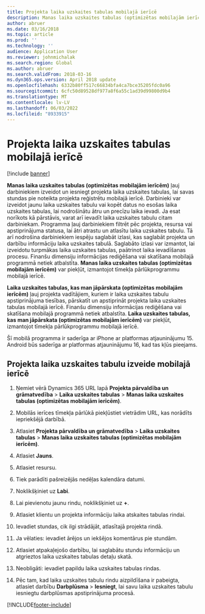 ```yaml
---
title: Projekta laika uzskaites tabulas mobilajā ierīcē
description: Manas laika uzskaites tabulas (optimizētas mobilajām ierīcēm) ļauj darbiniekiem izveidot un iesniegt projekta laika uzskaites tabulas, lai savas stundas pie noteikta projekta reģistrētu mobilajā ierīcē.
author: abruer
ms.date: 03/16/2018
ms.topic: article
ms.prod: ''
ms.technology: ''
audience: Application User
ms.reviewer: johnmichalak
ms.search.region: Global
ms.author: abruer
ms.search.validFrom: 2018-03-16
ms.dyn365.ops.version: April 2018 update
ms.openlocfilehash: 6332b80ff517c66834bfa4ca7bce35205fdc0a96
ms.sourcegitcommit: 6cfc50d89528df977a8f6a55c1ad39d99800d9b4
ms.translationtype: MT
ms.contentlocale: lv-LV
ms.lasthandoff: 06/03/2022
ms.locfileid: "8933915"
---
```

# <a name="project-timesheets-on-a-mobile-device"></a>Projekta laika uzskaites tabulas mobilajā ierīcē

[!include [banner](../includes/banner.md)]

**Manas laika uzskaites tabulas (optimizētas mobilajām ierīcēm)** ļauj darbiniekiem izveidot un iesniegt projekta laika uzskaites tabulas, lai savas stundas pie noteikta projekta reģistrētu mobilajā ierīcē. Darbinieki var izveidot jaunu laika uzskaites tabulu vai kopēt datus no esošas laika uzskaites tabulas, lai nodrošinātu ātru un precīzu laika ievadi. Ja esat norīkots kā pārstāvis, varat arī ievadīt laika uzskaites tabulu citam darbiniekam. Programma ļauj darbiniekiem filtrēt pēc projekta, resursa vai apstiprinājuma statusa, lai ātri atrastu un atlasītu laika uzskaites tabulu. Tā arī nodrošina darbiniekiem iespēju saglabāt izlasi, kas saglabāt projekta un darbību informāciju laika uzskaites tabulā. Saglabāto izlasi var izmantot, lai izveidotu turpmākas laika uzskaites tabulas, paātrinot laika ievadīšanas procesu. Finanšu dimensiju informācijas rediģēšana vai skatīšana mobilajā programmā netiek atbalstīta. **Manas laika uzskaites tabulas (optimizētas mobilajām ierīcēm)** var piekļūt, izmantojot tīmekļa pārlūkprogrammu mobilajā ierīcē.

**Laika uzskaites tabulas, kas man jāpārskata (optimizētas mobilajām ierīcēm)** ļauj projekta vadītājiem, kuriem ir laika uzskaites tabulu apstiprinājuma tiesības, pārskatīt un apstiprināt projekta laika uzskaites tabulas mobilajā ierīcē. Finanšu dimensiju informācijas rediģēšana vai skatīšana mobilajā programmā netiek atbalstīta. **Laika uzskaites tabulas, kas man jāpārskata (optimizētas mobilajām ierīcēm)** var piekļūt, izmantojot tīmekļa pārlūkprogrammu mobilajā ierīcē.

Šī mobilā programma ir saderīga ar iPhone ar platformas atjauninājumu 15.
Android būs saderīga ar platformas atjauninājumu 16, kad tas kļūs pieejams.

## <a name="create-a-project-timesheet-on-your-mobile-device"></a>Projekta laika uzskaites tabulu izveide mobilajā ierīcē

1.  Ņemiet vērā Dynamics 365 URL lapā **Projekta pārvaldība un grāmatvedība** \> **Laika uzskaites tabulas** \> **Manas laika uzskaites tabulas (optimizētas mobilajām ierīcēm)**.

2.  Mobilās ierīces tīmekļa pārlūkā piekļūstiet vietrādim URL, kas norādīts iepriekšējā darbībā.
 
3.  Atlasiet **Projekta pārvaldība un grāmatvedība** \> **Laika uzskaites tabulas** \> **Manas laika uzskaites tabulas (optimizētas mobilajām ierīcēm)**.

4.  Atlasiet **Jauns**.

5.  Atlasiet resursu.

6.  Tiek parādīti pašreizējās nedēļas kalendāra datumi.

7.  Noklikšķiniet uz **Labi**.

8.  Lai pievienotu jaunu rindu, noklikšķiniet uz **+**.

9.  Atlasiet klientu un projekta informāciju laika atskaites tabulas rindai.

10. Ievadiet stundas, cik ilgi strādājāt, atlasītajā projekta rindā.

11. Ja vēlaties: ievadiet ārējos un iekšējos komentārus pie stundām.

12. Atlasiet atpakaļejošo darbību, lai saglabātu stundu informāciju un atgrieztos laika uzskaites tabulas detaļu skatā.

13. Neobligāti: ievadiet papildu laika uzskaites tabulas rindas.

14. Pēc tam, kad laika uzskaites tabulu rindu aizpildīšana ir pabeigta, atlasiet darbību **Darbplūsma** \> **Iesniegt**, lai savu laika uzskaites tabulu iesniegtu darbplūsmas apstiprinājuma procesā.


[!INCLUDE[footer-include](../includes/footer-banner.md)]